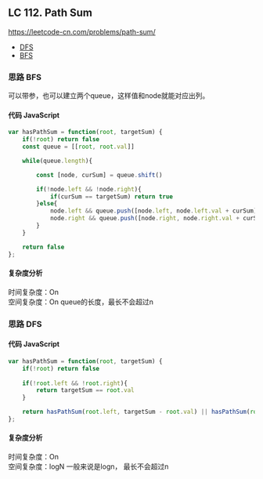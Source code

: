 ## LC 112. Path Sum
https://leetcode-cn.com/problems/path-sum/
- [DFS](#思路-DFS)
- [BFS](#思路-BFS)

### 思路 BFS
可以带参，也可以建立两个queue，这样值和node就能对应出列。
#### 代码 JavaScript

```JavaScript
var hasPathSum = function(root, targetSum) {
    if(!root) return false
    const queue = [[root, root.val]]

    while(queue.length){

        const [node, curSum] = queue.shift()

        if(!node.left && !node.right){
            if(curSum == targetSum) return true
        }else{
            node.left && queue.push([node.left, node.left.val + curSum])
            node.right && queue.push([node.right, node.right.val + curSum])
        }
    }

    return false
};

```

#### 复杂度分析
时间复杂度：On </br>
空间复杂度：On queue的长度，最长不会超过n
### 思路 DFS

#### 代码 JavaScript

```JavaScript
var hasPathSum = function(root, targetSum) {
    if(!root) return false
    
    if(!root.left && !root.right){
        return targetSum == root.val
    }

    return hasPathSum(root.left, targetSum - root.val) || hasPathSum(root.right, targetSum - root.val)
};

```

#### 复杂度分析
时间复杂度：On </br>
空间复杂度：logN 一般来说是logn， 最长不会超过n